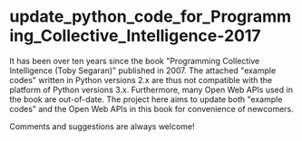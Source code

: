 # update_python_code_for_Programming_Collective_Intelligence-2017

It has been over ten years since the book "Programming Collective Intelligence (Toby Segaran)" published in 2007. The attached "example codes" written in Python versions 2.x are thus not compatible with the platform of Python versions 3.x. Furthermore, many Open Web APIs used in the book are out-of-date. The project here aims to update both "example codes" and the Open Web APIs in this book for convenience of newcomers.

Comments and suggestions are always welcome!
